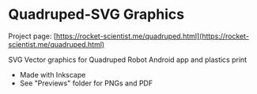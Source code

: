 # Quadruped-SVG Graphics

Project page: [https://rocket-scientist.me/quadruped.html](https://rocket-scientist.me/quadruped.html)

SVG Vector graphics for Quadruped Robot Android app and plastics print
- Made with Inkscape
- See "Previews" folder for PNGs and PDF